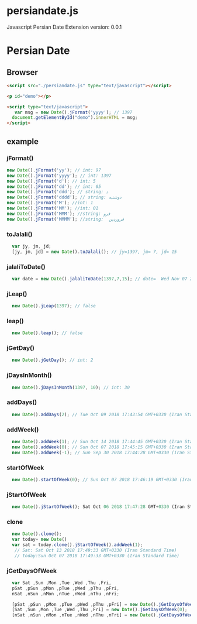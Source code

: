 # persiandate.js
Javascript Persian Date Extension
version: 0.0.1

Persian Date
==============


## Browser

```html
<script src="./persiandate.js" type="text/javascript"></script>

<p id="demo"></p>

<script type="text/javascript">
   var msg = new Date().jFormat('yyyy'); // 1397 
  document.getElementById("demo").innerHTML = msg;
</script>

```

## example
### jFormat()
```javascript
new Date().jFormat('yy'); // int: 97
new Date().jFormat('yyyy'); // int: 1397
new Date().jFormat('d'); // int: 5
new Date().jFormat('dd'); // int: 05
new Date().jFormat('ddd'); // string: د
new Date().jFormat('dddd'); // string: دوشنبه
new Date().jFormat('M'); //int: 1
new Date().jFormat('MM'); //int: 01
new Date().jFormat('MMM'); //string: فرو
new Date().jFormat('MMMM'); //string:  فروردین
```
### toJalali()
```javascript
  var jy, jm, jd;
  [jy, jm, jd] = new Date().toJalali(); // jy=1397, jm= 7, jd= 15
```
### jalaliToDate()
```javascript
  var date = new Date().jalaliToDate(1397,7,15); // date=  Wed Nov 07 2018 17:39:44 GMT+0330 (Iran Standard Time)
```
### jLeap()
```javascript
  new Date().jLeap(1397); // false
```
### leap()
```javascript
  new Date().leap(); // false
```
### jGetDay()
```javascript
  new Date().jGetDay(); // int: 2
```
### jDaysInMonth()
```javascript
  new Date().jDaysInMonth(1397, 10); // int: 30
```
### addDays()
```javascript
  new Date().addDays(2); // Tue Oct 09 2018 17:43:54 GMT+0330 (Iran Standard Time)
```

### addWeek()
```javascript
  new Date().addWeek(1); // Sun Oct 14 2018 17:44:45 GMT+0330 (Iran Standard Time)
  new Date().addWeek(0); // Sun Oct 07 2018 17:45:15 GMT+0330 (Iran Standard Time)
  new Date().addWeek(-1); // Sun Sep 30 2018 17:44:28 GMT+0330 (Iran Standard Time)
```

### startOfWeek
```javascript
  new Date().startOfWeek(0); // Sun Oct 07 2018 17:46:19 GMT+0330 (Iran Standard Time)
```
### jStartOfWeek
```javascript
  new Date().jStartOfWeek(); Sat Oct 06 2018 17:47:28 GMT+0330 (Iran Standard Time)
```
### clone
```javascript
  new Date().clone(); 
  var today= new Date()
  var sat = today.clone().jStartOfWeek().addWeek(1);
   // Sat: Sat Oct 13 2018 17:49:33 GMT+0330 (Iran Standard Time)
   // today:Sun Oct 07 2018 17:49:33 GMT+0330 (Iran Standard Time)
```
### jGetDaysOfWeek
```javascript
  var Sat ,Sun ,Mon ,Tue ,Wed ,Thu ,Fri,
  pSat ,pSun ,pMon ,pTue ,pWed ,pThu ,pFri,
  nSat ,nSun ,nMon ,nTue ,nWed ,nThu ,nFri;

  [pSat ,pSun ,pMon ,pTue ,pWed ,pThu ,pFri] = new Date().jGetDaysOfWeek(-1);
  [Sat ,Sun ,Mon ,Tue ,Wed ,Thu ,Fri] = new Date().jGetDaysOfWeek(0);
  [nSat ,nSun ,nMon ,nTue ,nWed ,nThu ,nFri] = new Date().jGetDaysOfWeek(1);
```





